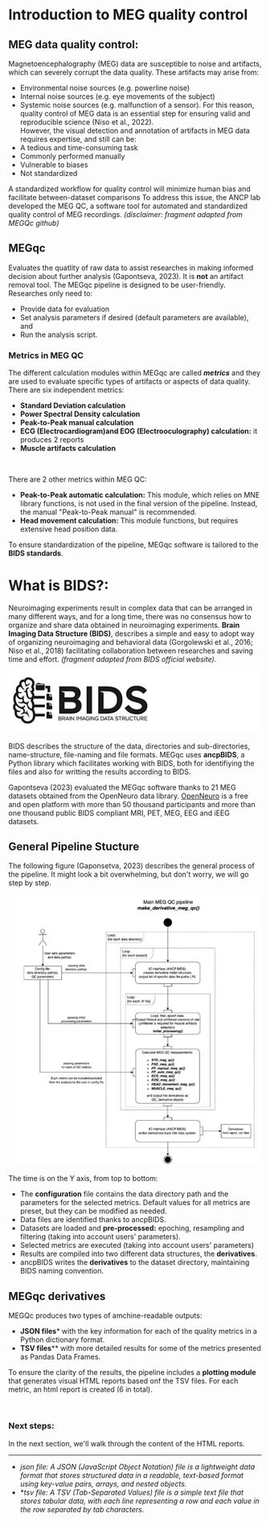 # Introduction to MEG quality control

## MEG data quality control:
Magnetoencephalography (MEG) data are susceptible to  noise and artifacts, which can severely corrupt the data quality. These artifacts may arise from:
- Environmental noise sources (e.g. powerline noise)
- Internal noise sources (e.g. eye movements of the subject)
- Systemic noise sources (e.g. malfunction of a sensor).
For this reason, quality control of MEG data is an essential step for ensuring valid and reproducible science (Niso et al., 2022).  
However, the visual detection and annotation of artifacts in MEG data requires expertise, and still can be:
- A tedious and time-consuming task
- Commonly performed manually
- Vulnerable to biases
- Not standardized 

A standardized workflow for quality control will minimize human bias and facilitate between-dataset comparisons 
To address this issue, the ANCP lab developed the MEG QC, a software tool for automated and standardized quality control of MEG recordings.
*(disclaimer: fragment adapted from MEGQc github)* 

## MEGqc
Evaluates the quatlity of raw data to assist researches in making informed decision about further analysis (Gapontseva, 2023).  It is **not** an artifact removal tool. The MEGqc pipeline is designed to be user-friendly. Researches only need to:
- Provide data for evaluation
- Set analysis parameters if desired (default parameters are available), and 
- Run the analysis script.

### Metrics in MEG QC
The different  calculation modules within MEGqc are called ***metrics*** and they are used to evaluate specific types of artifacts or aspects of data quality. There are six independent metrics:
- **Standard Deviation calculation**
- **Power Spectral Density calculation**
- **Peak-to-Peak manual calculation**
- **ECG (Electrocardiogram)and EOG (Electrooculography) calculation:** it produces 2 reports
- **Muscle artifacts calculation**
<br>  


There are 2 other metrics within MEG QC:
- **Peak-to-Peak automatic calculation:** This module, which relies on MNE library functions, is not used in the final version of the pipeline. Instead, the manual "Peak-to-Peak manual" is recommended.
- **Head movement calculation:** This module functions, but requires extensive head position data.

To ensure standardization of the pipeline, MEGqc software is tailored to the **BIDS standards**.

# What is BIDS?: 

Neuroimaging experiments result in complex data that can be arranged in many different ways, and for a long time, there was no consensus how to organize and share data obtained in neuroimaging experiments. **Brain Imaging Data Structure (BIDS)**, describes a simple and easy to adopt way of organizing neuroimaging and behavioral data (Gorgolewski et al., 2016; Niso et al., 2018) facilitating collaboration between researches and saving time and effort.  _(fragment adapted from BIDS official website)._ 

![bids-logo](static/bids.jpg)

BIDS describes the structure of the data, directories and sub-directories, name-structure, file-naming and file formats. MEGqc uses **ancpBIDS**, a Python library which facilitates working with BIDS, both for identifiying the files and also for writting the results according to BIDS. 

Gapontseva (2023) evaluated the MEGqc software thanks to 21  MEG datasets obtained from the OpenNeuro data library. [OpenNeuro](https://openneuro.org/) is a free and open platform with more than 50 thousand participants and more than one thousand public BIDS compliant MRI, PET, MEG, EEG and iEEG datasets. 


## General Pipeline Stucture

The following figure (Gaponsetva, 2023) describes the general process of the pipeline. It might look  a bit overwhelming, but don't worry, we will go step by step. 

![Pipeline](static/pipeline.png)

The time is on the Y axis, from top to bottom: 

- The **configuration** file contains the data directory path and the parameters for the selected metrics. Default values for all metrics are preset, but they can be modified as needed.
- Data files are identified thanks to ancpBIDS.
- Datasets are loaded and **pre-processed:** epoching, resampling and filtering (taking into account users' parameters).
- Selected metrics are executed (taking into account users' parameters) 
- Results are compiled into two different data structures, the **derivatives**.
- ancpBIDS writes the **derivatives** to the dataset directory, maintaining BIDS naming convention.

## MEGqc derivatives  
MEGQc produces two types of amchine-readable outputs:
- **JSON files*** with the key information for each of the quality metrics in a Python dictionary format.
- **TSV files**** with more detailed results for some of the metrics presented as Pandas Data Frames.

To ensure the clarity of the results, the pipeline includes a **plotting module** that generates visual HTML reports based onf the TSV files. For each metric, an html report is created (6 in total).

<br>   

### Next steps:
In the next section, we'll walk through the content of the HTML reports.       
        
        
---

* *json file: A JSON (JavaScript Object Notation) file is a lightweight data format that stores structured data in a readable, text-based format using key-value pairs, arrays, and nested objects.*  
* **tsv file: A TSV (Tab-Separated Values) file is a simple text file that stores tabular data, with each line representing a row and each value in the row separated by tab characters.*  
